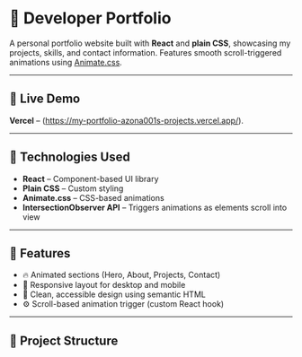 # 💼 Developer Portfolio

A personal portfolio website built with **React** and **plain CSS**, showcasing my projects, skills, and contact information. Features smooth scroll-triggered animations using [Animate.css](https://animate.style/).

---

## 🚀 Live Demo

<!-- Replace with actual link when deployed -->
**Vercel** – (https://my-portfolio-azona001s-projects.vercel.app/).

---

## 🧰 Technologies Used

- **React** – Component-based UI library
- **Plain CSS** – Custom styling
- **Animate.css** – CSS-based animations
- **IntersectionObserver API** – Triggers animations as elements scroll into view

---

## 🎯 Features

- 🔥 Animated sections (Hero, About, Projects, Contact)
- 📱 Responsive layout for desktop and mobile
- 🎨 Clean, accessible design using semantic HTML
- ⚙️ Scroll-based animation trigger (custom React hook)

---

## 📂 Project Structure

